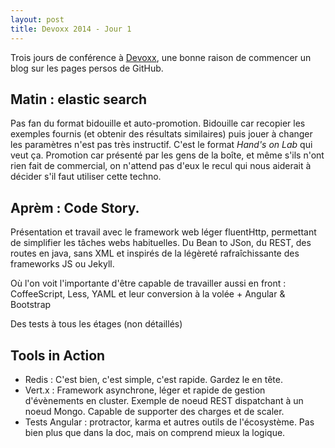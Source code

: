 ```yaml
---
layout: post
title: Devoxx 2014 - Jour 1
---
```


Trois jours de conférence à [Devoxx](http://devoxx.fr), une bonne raison de commencer un blog sur les pages persos de GitHub.

## Matin : elastic search

Pas fan du format bidouille et auto-promotion. Bidouille car recopier les exemples fournis (et obtenir des résultats similaires) puis jouer à changer les paramètres n'est pas très instructif. C'est le format *Hand's on Lab* qui veut ça. Promotion car présenté par les gens de la boîte, et même s'ils n'ont rien fait de commercial, on n'attend pas d'eux le recul qui nous aiderait à décider s'il faut utiliser cette techno.

## Aprèm : Code Story.

Présentation et travail avec le framework web léger fluentHttp, permettant de simplifier les tâches webs habituelles.
Du Bean to JSon, du REST, des routes en java, sans XML et inspirés de la légèreté rafraîchissante des frameworks JS ou Jekyll.

Où l'on voit l'importante d'être capable de travailler aussi en front : CoffeeScript, Less, YAML et leur conversion à la volée + Angular & Bootstrap

Des tests à tous les étages (non détaillés)

## Tools in Action

* Redis : C'est bien, c'est simple, c'est rapide. Gardez le en tête.
* Vert.x : Framework asynchrone, léger et rapide de gestion d'évènements en cluster. Exemple de noeud REST dispatchant à un noeud Mongo. Capable de supporter des charges et de scaler.
* Tests Angular : protractor, karma et autres outils de l'écosystème. Pas bien plus que dans la doc, mais on comprend mieux la logique.
